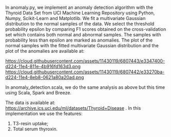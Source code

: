 In anomaly.py, we implement an anomaly detection algorithm with the Thyroid Data Set from UCI
Machine Learning Repository using Python, Numpy, Scikit-Learn and Matplotlib.
We fit a multivariate Gaussian distribution to 
the normal samples of the data. We select the threshold probability epsilon by 
comparing F1 scores obtained on the cross-validation set which contains both normal
and abnormal samples. The samples with probability less than epsilon are marked as 
anomalies. The plot of the normal samples with the fitted multivariate Gaussian distribution and 
the plot of the anomalies are available at:

https://cloud.githubusercontent.com/assets/11430119/6807443/e3347400-d224-11e4-811e-4b916fd163d3.png
https://cloud.githubusercontent.com/assets/11430119/6807442/e33270ba-d224-11e4-8eb8-0621a80a20ad.png

In anomaly_detection.scala, we do the same analysis as above but this time using Scala, Spark and Breeze.

The data is available at: https://archive.ics.uci.edu/ml/datasets/Thyroid+Disease . 
In this implementation we use the features:
1) T3-resin uptake;
2) Total serum thyroxin.  
